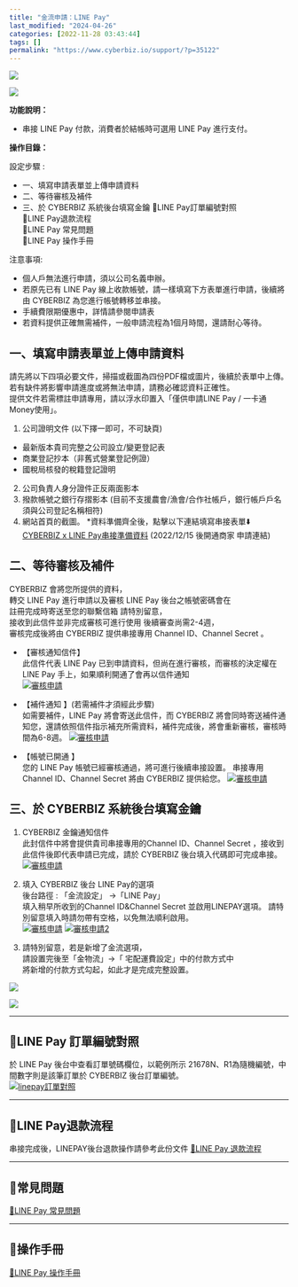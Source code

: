 ```yaml
---
title: "金流申請：LINE Pay"
last_modified: "2024-04-26"
categories: [2022-11-28 03:43:44]
tags: []
permalink: "https://www.cyberbiz.io/support/?p=35122"
---
```


![](https://www.cyberbiz.io/support/wp-content/uploads/適用站別.png)

[![](https://www.cyberbiz.io/support/wp-content/uploads/台灣站.png)](https://www.cyberbiz.io/support/?page_id=2490)

**功能說明：**  

* 串接 LINE Pay 付款，消費者於結帳時可選用 LINE Pay 進行支付。

**操作目錄：**

設定步驟 :

* 一、填寫申請表單並上傳申請資料
* 二、等待審核及補件
* 三、於 CYBERBIZ 系統後台填寫金鑰
📌LINE Pay訂單編號對照  
📌LINE Pay退款流程  
📌LINE Pay 常見問題  
📌LINE Pay 操作手冊

注意事項:  

* 個人戶無法進行申請，須以公司名義申辦。
* 若原先已有 LINE Pay 線上收款帳號，請一樣填寫下方表單進行申請，後續將由 CYBERBIZ 為您進行帳號轉移並串接。
* 手續費限期優惠中，詳情請參閱申請表
* 若資料提供正確無需補件，一般申請流程為1個月時間，還請耐心等待。



## 一、填寫申請表單並上傳申請資料

請先將以下四項必要文件，掃描或截圖為四份PDF檔或圖片，後續於表單中上傳。  
若有缺件將影響申請進度或將無法申請，請務必確認資料正確性。  
提供文件若需標註申請專用，請以浮水印置入「僅供申請LINE Pay / 一卡通 Money使用」。  


1. 公司證明文件 (以下擇一即可，不可缺頁)
* 最新版本貴司完整之公司設立/變更登記表 
* 商業登記抄本（非舊式營業登記例證）
* 國稅局核發的稅籍登記證明
2. 公司負責人身分證件正反兩面影本
3. 撥款帳號之銀行存摺影本 (目前不支援農會/漁會/合作社帳戶，銀行帳戶戶名須與公司登記名稱相符)
4. 網站首頁的截圖。
*資料準備齊全後，點擊以下連結填寫串接表單⬇️  
[CYBERBIZ x LINE
Pay串接準備資料](https://docs.google.com/forms/d/e/1FAIpQLSeefpmgOBHtkYiwvaz11DuV99v8p2DtX0dwkipexVdFEOsPjA/viewform?usp=sharing)
(2022/12/15 後開通商家 申請連結)  


## 二、等待審核及補件

CYBERBIZ 會將您所提供的資料，  
轉交 LINE Pay 進行申請以及審核 LINE Pay 後台之帳號密碼會在  
註冊完成時寄送至您的聯繫信箱 請特別留意，  
接收到此信件並非完成審核可進行使用 後續審查尚需2-4週，  
審核完成後將由 CYBERBIZ 提供串接專用 Channel ID、Channel Secret 。  



* 【審核通知信件】  
此信件代表 LINE Pay 已到申請資料，但尚在進行審核，而審核的決定權在 LINE Pay 手上，如果順利開通了會再以信件通知  
[![審核申請](https://www.cyberbiz.io/helpcenter/wp-content/uploads/LINEPAY申請01.png)](https://www.cyberbiz.io/helpcenter/wp-content/uploads/LINEPAY申請01.png)



* 【補件通知 】(若需補件才須經此步驟)  
如需要補件，LINE Pay 將會寄送此信件，而 CYBERBIZ
將會同時寄送補件通知您，還請依照信件指示補充所需資料，補件完成後，將會重新審核，審核時間為6-8週。
[![審核申請](https://www.cyberbiz.io/helpcenter/wp-content/uploads/LINEPAY申請02.png)](https://www.cyberbiz.io/helpcenter/wp-content/uploads/LINEPAY申請02.png)



* 【帳號已開通 】  
您的 LINE Pay 帳號已經審核通過，將可進行後續串接設置。 串接專用Channel ID、Channel Secret 將由 CYBERBIZ
提供給您。 [![審核申請](https://www.cyberbiz.io/helpcenter/wp-content/uploads/LINEPAY申請03.png)](https://www.cyberbiz.io/helpcenter/wp-content/uploads/LINEPAY申請03.png)

## 三、於 CYBERBIZ 系統後台填寫金鑰



1. CYBERBIZ 金鑰通知信件  
此封信件中將會提供貴司串接專用的Channel ID、Channel Secret ，接收到此信件後即代表申請已完成，請於 CYBERBIZ
後台填入代碼即可完成串接。  
[![審核申請](https://www.cyberbiz.io/helpcenter/wp-content/uploads/LINEPAY申請04.png)](https://www.cyberbiz.io/helpcenter/wp-content/uploads/LINEPAY申請04.png)



2. 填入 CYBERBIZ 後台  LINE Pay的選項  
後台路徑 : 「金流設定」 →「LINE Pay」  
填入稍早所收到的Channel ID&Channel Secret 並啟用LINEPAY選項。 請特別留意填入時請勿帶有空格，以免無法順利啟用。  
[![審核申請](https://www.cyberbiz.io/helpcenter/wp-content/uploads/LINEPAY申請05.png)](https://www.cyberbiz.io/helpcenter/wp-content/uploads/LINEPAY申請05.png)
[![審核申請2](https://www.cyberbiz.io/helpcenter/wp-content/uploads/LINEPAY申請05-1.png)](https://www.cyberbiz.io/helpcenter/wp-content/uploads/LINEPAY申請05-1.png)



3. 請特別留意，若是新增了金流選項，  
請設置完後至「金物流」→「 宅配運費設定」中的付款方式中  
將新增的付款方式勾起，如此才是完成完整設置。  

[![](https://www.cyberbiz.io/helpcenter/wp-content/uploads/綠界金流串接15.png)](https://www.cyberbiz.io/helpcenter/wp-content/uploads/綠界金流串接15.png)

[![](https://www.cyberbiz.io/helpcenter/wp-content/uploads/綠界金流串接16.png)](https://www.cyberbiz.io/helpcenter/wp-content/uploads/綠界金流串接16.png)



* * *

## 📌LINE Pay 訂單編號對照

於 LINE Pay 後台中查看訂單號碼欄位，以範例所示 21678N、R1為隨機編號，中間數字則是該筆訂單於 CYBERBIZ 後台訂單編號。  
[![linepay訂單對照](https://www.cyberbiz.io/helpcenter/wp-content/uploads/LINEPAY申請06.png)](https://www.cyberbiz.io/helpcenter/wp-content/uploads/LINEPAY申請06.png)  

* * *

## 📌LINE Pay退款流程

串接完成後，LINEPAY後台退款操作請參考此份文件 [📖LINE Pay
退款流程](https://www.cyberbiz.io/support/?p=1756)  



* * *

## 📌常見問題

[📖LINE Pay
常見問題](https://pay.line.me/portal/tw/customer/faq?categoryId=account)  



* * *

## 📌操作手冊

[📖LINE Pay 操作手冊](https://www.cyberbiz.io/support/wp-content/uploads/LINE_Pay_商店操作手冊_v5.pdf)  




